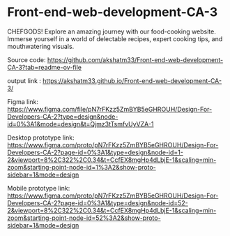 # Front-end-web-development-CA-3
CHEFGODS!
Explore an amazing journey with our food-cooking website. Immerse yourself in a world of delectable recipes, expert cooking tips, and mouthwatering visuals.

Source code: 
https://github.com/akshatm33/Front-end-web-development-CA-3?tab=readme-ov-file

output link :
https://akshatm33.github.io/Front-end-web-development-CA-3/

Figma link:
https://www.figma.com/file/pN7rFKzz5ZmBYB5eGHROUH/Design-For-Developers-CA-2?type=design&node-id=0%3A1&mode=design&t=Qjmz3tTsmfvUyVZA-1

Desktop prototype link:
https://www.figma.com/proto/pN7rFKzz5ZmBYB5eGHROUH/Design-For-Developers-CA-2?page-id=0%3A1&type=design&node-id=1-2&viewport=8%2C322%2C0.34&t=CcfEX8mgHp4dLbjE-1&scaling=min-zoom&starting-point-node-id=1%3A2&show-proto-sidebar=1&mode=design

Mobile prototype link:
https://www.figma.com/proto/pN7rFKzz5ZmBYB5eGHROUH/Design-For-Developers-CA-2?page-id=0%3A1&type=design&node-id=52-2&viewport=8%2C322%2C0.34&t=CcfEX8mgHp4dLbjE-1&scaling=min-zoom&starting-point-node-id=52%3A2&show-proto-sidebar=1&mode=design
